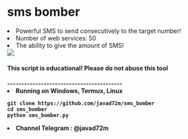 # sms bomber

<li>Powerful SMS to send consecutively to the target number!</li>
<li>Number of web services: 50 </li>
<li>The ability to give the amount of SMS! </li>
<a href="https://t.me/javad72m" target="_blank"><img src="https://s2.uupload.ir/files/screenshot_۲۰۲۳۰۱۱۸-۲۲۱۴۴۲_pydroid_3_q4fr.jpg" border="0"/></a>
<h4>This script is educational! Please do not abuse this tool <h4>
-----------------------------------------
<li>Running on Windows, Termux, Linux </li>

```
git clone https://github.com/javad72m/sms_bomber
cd sms_bomber
python sms_bomber.py
```
<li> Channel Telegram : @javad72m </li>